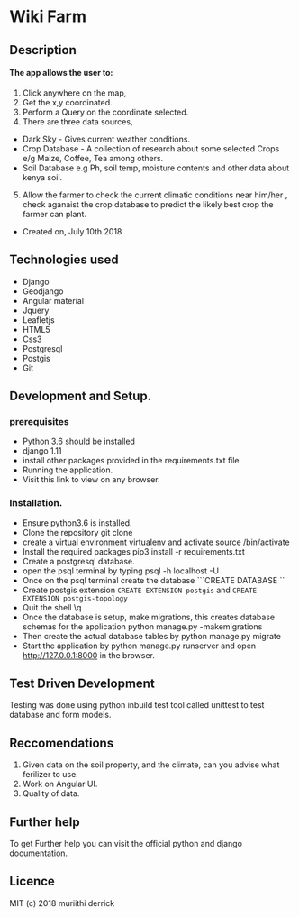 # Wiki Farm

## Description

#### The app allows the user to:
1. Click anywhere on the map,
2. Get the x,y coordinated.
3. Perform a Query on the coordinate selected.
4. There are three data sources,
- Dark Sky - Gives current weather conditions.
- Crop Database - A collection of research about some selected Crops e/g Maize, Coffee, Tea among others.
- Soil Database e.g Ph, soil temp, moisture contents and other data about kenya soil.

5. Allow the farmer to check the current climatic conditions near him/her , check aganaist the crop database to predict the likely
best crop the farmer can plant.

 + Created on, July 10th 2018

## Technologies used
+ Django
+ Geodjango
+ Angular material
+ Jquery
+ Leafletjs
+ HTML5
+ Css3
+ Postgresql
+ Postgis
+ Git

## Development and Setup.
### prerequisites
- Python 3.6 should be installed
- django 1.11
- install other packages provided in the requirements.txt file
- Running the application.
- Visit this link to view on any browser.

### Installation.
- Ensure python3.6 is installed.
- Clone the repository git clone <repo url>
- create a virtual environment virtualenv <envname> and activate source <envname>/bin/activate
- Install the required packages pip3 install -r requirements.txt
- Create a postgresql database.
- open the psql terminal by typing psql -h localhost -U <username>
- Once on the psql terminal create the database ```CREATE DATABASE ``
- Create postgis extension ```CREATE EXTENSION postgis``` and ```CREATE EXTENSION postgis-topology```
- Quit the shell \q
- Once the database is setup, make migrations, this creates database schemas for the application python manage.py -makemigrations
- Then create the actual database tables by python manage.py migrate
- Start the application by python manage.py runserver and open http://127.0.0.1:8000 in the browser.
  
## Test Driven Development
Testing was done using python inbuild test tool called unittest to test database and form models.

## Reccomendations
1. Given data on the soil property, and the climate, can you advise what ferilizer to use.
2. Work on Angular UI.
3. Quality of data.

## Further help
To get Further help you can visit the official python and django documentation.

## Licence
MIT (c) 2018 muriithi derrick
